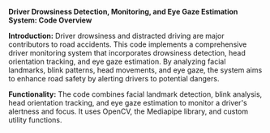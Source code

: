 **Driver Drowsiness Detection, Monitoring, and Eye Gaze Estimation System: Code Overview**

**Introduction:**
Driver drowsiness and distracted driving are major contributors to road accidents. This code implements a comprehensive driver monitoring system that incorporates drowsiness detection, head orientation tracking, and eye gaze estimation. By analyzing facial landmarks, blink patterns, head movements, and eye gaze, the system aims to enhance road safety by alerting drivers to potential dangers.

**Functionality:**
The code combines facial landmark detection, blink analysis, head orientation tracking, and eye gaze estimation to monitor a driver's alertness and focus. It uses OpenCV, the Mediapipe library, and custom utility functions.
